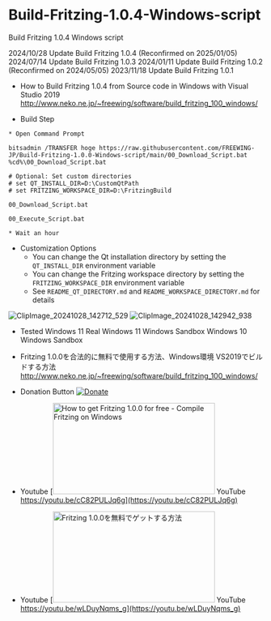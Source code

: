 # Build-Fritzing-1.0.4-Windows-script
Build Fritzing 1.0.4 Windows script

2024/10/28 Update Build Fritzing 1.0.4 (Reconfirmed on 2025/01/05)
2024/07/14 Update Build Fritzing 1.0.3
2024/01/11 Update Build Fritzing 1.0.2 (Reconfirmed on 2024/05/05)
2023/11/18 Update Build Fritzing 1.0.1

* How to Build Fritzing 1.0.4 from Source code in Windows with Visual Studio 2019
http://www.neko.ne.jp/~freewing/software/build_fritzing_100_windows/

* Build Step
```
* Open Command Prompt

bitsadmin /TRANSFER hoge https://raw.githubusercontent.com/FREEWING-JP/Build-Fritzing-1.0.0-Windows-script/main/00_Download_Script.bat %cd%\00_Download_Script.bat

# Optional: Set custom directories
# set QT_INSTALL_DIR=D:\CustomQtPath
# set FRITZING_WORKSPACE_DIR=D:\FritzingBuild

00_Download_Script.bat

00_Execute_Script.bat

* Wait an hour
```

* Customization Options
  * You can change the Qt installation directory by setting the `QT_INSTALL_DIR` environment variable
  * You can change the Fritzing workspace directory by setting the `FRITZING_WORKSPACE_DIR` environment variable
  * See `README_QT_DIRECTORY.md` and `README_WORKSPACE_DIRECTORY.md` for details

![ClipImage_20241028_142712_529](https://github.com/user-attachments/assets/e5e4fbf4-d4c5-42b7-8580-83737367361d)
![ClipImage_20241028_142942_938](https://github.com/user-attachments/assets/7fc6c5e8-69a7-400e-867e-ec8a69823dcc)


* Tested
Windows 11 Real
Windows 11 Windows Sandbox
Windows 10 Windows Sandbox

* Fritzing 1.0.0を合法的に無料で使用する方法、Windows環境 VS2019でビルドする方法
http://www.neko.ne.jp/~freewing/software/build_fritzing_100_windows/

* Donation Button
[![Donate](https://img.shields.io/badge/Donate-PayPal-green.svg)](https://www.paypal.com/cgi-bin/webscr?cmd=_s-xclick&hosted_button_id=T79HPJ5H79PBU)

* Youtube
[<img src="https://img.youtube.com/vi/cC82PULJq6g/maxresdefault.jpg" alt="How to get Fritzing 1.0.0 for free - Compile Fritzing on Windows" title="How to get Fritzing 1.0.0 for free - Compile Fritzing on Windows" width="320" height="180"> YouTube https://youtu.be/cC82PULJq6g](https://youtu.be/cC82PULJq6g)

* Youtube
[<img src="https://img.youtube.com/vi/wLDuyNqms_g/maxresdefault.jpg" alt="Fritzing 1.0.0を無料でゲットする方法" title="Fritzing 1.0.0を無料でゲットする方法" width="320" height="180"> YouTube https://youtu.be/wLDuyNqms_g](https://youtu.be/wLDuyNqms_g)
